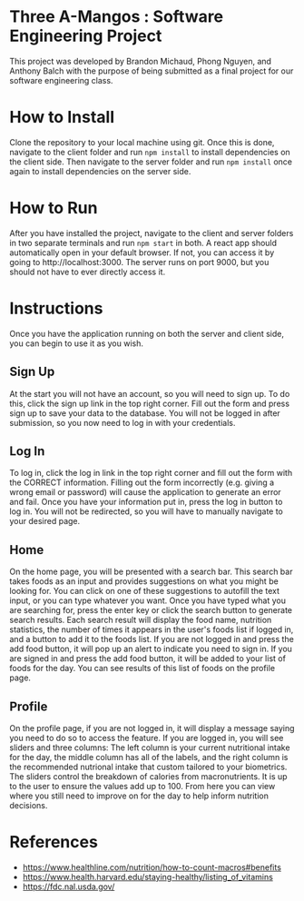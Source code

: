 # Three A-Mangos : Software Engineering Project

This project was developed by Brandon Michaud, Phong Nguyen, and Anthony Balch with the purpose of being submitted as a final project for our software engineering class.

# How to Install

Clone the repository to your local machine using git. Once this is done, navigate to the client folder and run `npm install` to install dependencies on the client side. Then navigate to the server folder and run `npm install` once again to install dependencies on the server side.

# How to Run

After you have installed the project, navigate to the client and server folders in two separate terminals and run `npm start` in both. A react app should automatically open in your default browser. If not, you can access it by going to http://localhost:3000. The server runs on port 9000, but you should not have to ever directly access it.

# Instructions

Once you have the application running on both the server and client side, you can begin to use it as you wish.

## Sign Up

At the start you will not have an account, so you will need to sign up. To do this, click the sign up link in the top right corner. Fill out the form and press sign up to save your data to the database. You will not be logged in after submission, so you now need to log in with your credentials.

## Log In

To log in, click the log in link in the top right corner and fill out the form with the CORRECT information. Filling out the form incorrectly (e.g. giving a wrong email or password) will cause the application to generate an error and fail. Once you have your information put in, press the log in button to log in. You will not be redirected, so you will have to manually navigate to your desired page.

## Home

On the home page, you will be presented with a search bar. This search bar takes foods as an input and provides suggestions on what you might be looking for. You can click on one of these suggestions to autofill the text input, or you can type whatever you want. Once you have typed what you are searching for, press the enter key or click the search button to generate search results. Each search result will display the food name, nutrition statistics, the number of times it appears in the user's foods list if logged in, and a button to add it to the foods list. If you are not logged in and press the add food button, it will pop up an alert to indicate you need to sign in. If you are signed in and press the add food button, it will be added to your list of foods for the day. You can see results of this list of foods on the profile page.

## Profile

On the profile page, if you are not logged in, it will display a message saying you need to do so to access the feature. If you are logged in, you will see sliders and three columns: The left column is your current nutritional intake for the day, the middle column has all of the labels, and the right column is the recommended nutrional intake that custom tailored to your biometrics. The sliders control the breakdown of calories from macronutrients. It is up to the user to ensure the values add up to 100. From here you can view where you still need to improve on for the day to help inform nutrition decisions.

# References

- https://www.healthline.com/nutrition/how-to-count-macros#benefits
- https://www.health.harvard.edu/staying-healthy/listing_of_vitamins
- https://fdc.nal.usda.gov/
